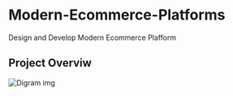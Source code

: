 # Modern-Ecommerce-Platforms
Design and Develop Modern Ecommerce Plafform

## Project Overviw
![Digram img](img/home.png)
